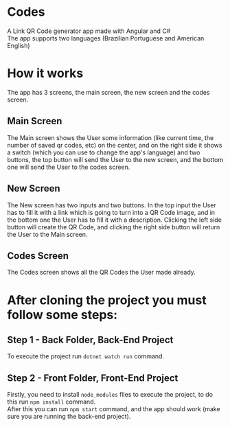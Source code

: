 # Codes
A Link QR Code generator app made with Angular and C#<br>
The app supports two languages (Brazilian Portuguese and American English) 

# How it works
The app has 3 screens, the main screen, the new screen and the codes screen.

## Main Screen
The Main screen shows the User some information (like current time, the number of saved qr codes, etc) on the center, and on the right side it shows a switch (which you can use to change the app's language) and two buttons, the top button will send the User to the new screen, and the bottom one will send the User to the codes screen.

## New Screen
The New screen has two inputs and two buttons. In the top input the User has to fill it with a link which is going to turn into a QR Code image, and in the bottom one the User has to fill it with a description.
Clicking the left side button will create the QR Code, and clicking the right side button will return the User to the Main screen.

## Codes Screen
The Codes screen shows all the QR Codes the User made already.
 <br>

# After cloning the project you must follow some steps:

## Step 1 - Back Folder, Back-End Project
To execute the project run ``dotnet watch run`` command.

## Step 2 - Front Folder, Front-End Project
Firstly, you need to install ``node_modules`` files to execute the project, to do this run ``npm install`` command. <br>
After this you can run ``npm start`` command, and the app should work (make sure you are running the back-end project).
